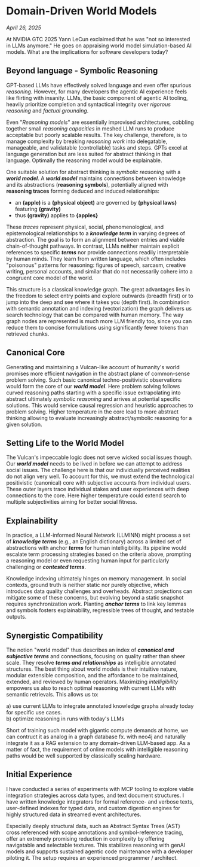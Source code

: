 # Domain-Driven World Models

*April 26, 2025*

At NVIDIA GTC 2025 Yann LeCun exclaimed that he was "not so interested in LLMs anymore." He goes on appraising world model simulation-based AI models. What are the implications for software developers today?

## Beyond language - Symbolic Reasoning

GPT-based LLMs have effectively solved language and even offer spurious _reasoning_. However, for many developers the agentic AI experience feels like flirting with insanity. LLMs, the basic component of agentic AI tooling, heavily prioritize completion and syntactical integrity over _rigorous reasoning_ and _factual grounding_.

Even "_Reasoning models_" are essentially improvised architectures, cobbling together small _reasoning capacities_ in meshed LLM runs to produce acceptable but poorly scalable results. The key challenge, therefore, is to manage complexity by breaking _reasoning work_ into delegatable, manageable, and validatable (controllable) tasks and steps. GPTs excel at language generation but are less suited for abstract thinking in that language. Optimally the reasoning model would be explainable.

One suitable solution for abstract thinking is _symbolic reasoning_ with a **_world model_**. A **_world model_** maintains connections between knowledge and its abstractions (**reasoning symbols**), potentially aligned with **reasoning traces** forming deduced and induced relationships:

- an **(apple)** is a **(physical object)** are governed by **(physical laws)** featuring **(gravity)**
- thus **(gravity)** applies to **{apples}**

These _traces_ represent physical, social, phenomenological, and epistemological relationships to a **_knowledge term_** in varying degrees of abstraction. The goal is to form an alignment between entries and viable chain-of-thought pathways. In contrast, LLMs neither maintain explicit references to specific **_terms_** nor provide connections readily interpretable by human minds. They learn from written language, which often includes "poisonous" patterns for reasoning: figures of speech, sarcasm, creative writing, personal accounts, and similar that do not necessarily cohere into a congruent core model of the world.

This structure is a classical knowledge graph. The great advantages lies in the freedom to select entry points and explore outwards (breadth first) or to jump into the deep and see where it takes you (depth first). In combination with semantic annotation and indexing (vectorization) the graph delivers us search technology that can be compared with human memory. The way graph nodes are represented is much more LLM friendly too, since you can reduce them to concise formulations using significantly fewer tokens than retrieved chunks.

## Canonical Core

Generating and maintaining a Vulcan-like account of humanity's world promises more efficient navigation in the abstract plane of common-sense problem solving. Such basic canonical techno-positivistic observations would form the core of our **_world model_**. Here problem solving follows curved reasoning paths starting with a specific issue extrapolating into abstract ultimately _symbolic reasoning_ and arrives at potential specific solutions. This would service causal regression and heuristic approaches to problem solving. Higher temperature in the core lead to more abstract thinking allowing to evaluate increasingly abstract/symbolic reasoning for a given solution.

## Setting Life to the World Model

The Vulcan's impeccable logic does not serve wicked social issues though. Our **_world model_** needs to be lived in before we can attempt to address social issues. The challenge here is that our individually perceived realities do not align very well. To account for this, we must extend the technological positivistic (canonical) core with subjective accounts from individual users. These outer layers trace individual stakes and user experiences with deep connections to the core. Here higher temperature could extend search to multiple subjectivities aiming for better social fitness.

## Explainability

In practice, a LLM-informed Neural Network (LLMINN) might process a set of **_knowledge terms_** (e.g., an English dictionary) across a limited set of abstractions with anchor **_terms_** for human intelligibility. Its pipeline would escalate term processing strategies based on the criteria above, prompting a reasoning model or even requesting human input for particularly challenging or **_contested terms_**.

Knowledge indexing ultimately hinges on memory management. In social contexts, ground truth is neither static nor purely objective, which introduces data quality challenges and overheads. Abstract projections can mitigate some of these concerns, but evolving beyond a static snapshot requires synchronization work. Planting **_anchor terms_** to link key lemmas and symbols fosters explainability, regressible trees of thought, and testable outputs.

## Synergistic Compatibility

The notion "world model" thus describes an index of **_canonical and subjective terms_** and connections, focusing on quality rather than sheer scale. They resolve **_terms and relationships_** as intelligible annotated structures. The best thing about world models is their intuitive nature, modular extensible composition, and the affordance to be maintained, extended, and reviewed by human operators. Maximizing _intelligibility_ empowers us also to reach optimal reasoning with current LLMs with semantic retrievals. This allows us to:

a) use current LLMs to integrate annotated knowledge graphs already today for specific use cases.  
b) optimize reasoning in runs with today's LLMs

Short of training such model with gigantic compute demands at home, we can contruct it as analog in a graph database fx. with neo4j and naturally integrate it as a RAG extension to any domain-driven LLM-based app. As a matter of fact, the requirement of online models with intelligible reasoning paths would be well supported by classically scaling hardware.

## Initial Experience

I have conducted a series of experiments with MCP tooling to explore viable integration strategies across data types, and text document structures. I have written knowledge integrators for formal reference- and verbose texts, user-defined indexes for typed data, and custom digestion engines for highly structured data in streamed event architectures.

Especially deeply structural data, such as Abstract Syntax Trees (AST) cross referenced with scope annotations and symbol-reference tracing, offer an extremely promising reduction in complexity by offering navigatable and selectable textures. This stabilizes reasoning with genAI models and supports sustained agentic code maintenance with a developer piloting it. The setup requires an experienced programmer / architect.
